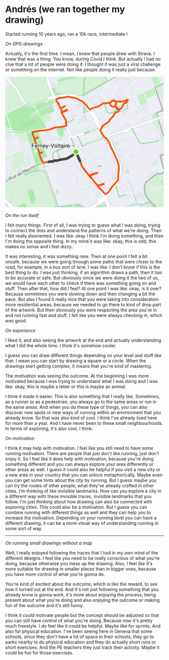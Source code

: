 # Andrés (we ran together my drawing)

Started running 10 years ago, ran a 10k race, intermediate l

_On GPS-drawings_

Actually, it's the first time. I mean, I knew that people drew with Strava. I knew that was a thing. You know, during Covid I think. But actually I had no clue that a lot of people were doing it. I thought it was just a viral challenge or something on the internet. Not like people doing it really just because.

![bird](/data/images/experiments/bird.jpeg)

_On the run itself_

I felt many things. First of all, I was trying to guess what I was doing, trying to connect the dots and understand the patterns of what we're doing. Then I felt really disoriented. I was like: okay I think I'm doing something, and then I'm doing the opposite thing. In my mind it was like: okay, this is odd, this makes no sense and I feel dizzy.

It was interesting, it was something new. Then at one point I felt a bit unsafe, because we were going through some paths that were closer to the road, for example, in a bus sort of lane. I was like: I don't know if this is the best thing to do. I was just thinking, if an algorithm draws a path, then it has to be accurate or safe. But obviously since we were doing it the two of us, we would have each other to check if there was something going on and stuff. Then after that, how did I feel? At one point I was like: okay, is it over? Because sometimes you were slowing down and then changing a bit the pace. But also I found it really nice that you were taking into consideration more residential areas, because we needed to go there to kind of drop part of the artwork. But then obviously you were respecting the area you're in and not running fast and stuff. I felt like you were always checking in, which was good.

_On experience_

I liked it, and also seeing the artwork at the end and actually understanding what I did the whole time. I think it's somehow cooler.

I guess you can draw different things depending on your level and stuff like that. I mean you can start by drawing a square or a circle. When the drawings start getting complex, it means that you're kind of mastering.

The motivation was seeing the outcome. At the beginning I was more motivated because I was trying to understand what I was doing and I was like: okay, this is maybe a letter or this is maybe an animal.

I think it made it easier. This is also something that I really like. Sometimes, as a runner or as a pedestrian, you always go to the same areas or run in the same areas. And when you do these type of things, you can also discover new spots or new ways of running within an environment that you already know. So that was also kind of cool. I think I've already lived here for more than a year. And I have never been to these small neighbourhoods. In terms of exploring, it's also cool, I think.

_On motivation_

I think it may help with motivation. I feel like you still need to have some running motivation. There are people that just don't like running, just don't enjoy it. So I feel like it does help with motivation, because you're doing something different and you can always explore your area differently or other areas as well. I guess it could also be helpful if you visit a new city or a new area in your country that you can unlock metaphorically. Maybe even you can get some hints about the city by running. But I guess maybe you can try the routes of other people, what they've already crafted in other cities. I'm thinking of like invisible landmarks. How can you explore a city in a different way with these invisible traces, invisible landmarks that you follow. I'm just thinking about how drawing can also be connected with exploring cities. This could also be a motivation. But I guess you can combine running with different things as well and they can help you to increase the motivation. Depending on your running level you can have a different drawing, it can be a more visual way of understanding running in some sort of way.

---

_On running small drawings without a map_

Well, I really enjoyed following the traces that I had in my own mind of the different designs. I feel like you need to be really conscious of what you're doing, because otherwise you mess up the drawing. Also, I feel like it's more suitable for drawing in smaller places than in bigger ones, because you have more control of what you're gonna do.

You're kind of excited about the outcome, which is like the reward, to see how it turned out at the end. And it's not just following something that you already know is gonna work, it's more about enjoying the process, being present about what you're doing and also enjoying the outcome or making fun of the outcome and it's still funny.

I think it could motivate people but the concept should be adjusted so that you can still have control of what you're doing. Because now it's pretty much freestyle. I do feel like it could be helpful. Maybe like for sprints. And also for physical education. I've been seeing here in Geneva that some schools, since they don't have a lot of space in their schools, they go to parks nearby to do physical education and they do actually short runs or short exercises. And the PE teachers they just track their activity. Maybe it could be fun for those exercises.
